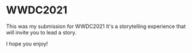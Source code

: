 # WWDC2021

This was my submission for WWDC2021
It's a storytelling experience that will invite you to lead a story.

I hope you enjoy!
